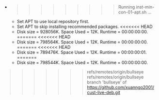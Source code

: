 * >>>>>>>>> Running inst-min-con-01-apt.sh ...
  * Set APT to use local repository first.
  * Set APT to skip installing recommended packages.
<<<<<<< HEAD
  * Disk size = 928056K. Space Used = 12K. Runtime = 00:00:00:00.
=======
<<<<<<< HEAD
  * Disk size = 798564K. Space Used = 12K. Runtime = 00:00:00:00.
=======
<<<<<<< HEAD
  * Disk size = 789476K. Space Used = 12K. Runtime = 00:00:00:01.
=======
  * Disk size = 798544K. Space Used = 12K. Runtime = 00:00:00:00.
>>>>>>> refs/remotes/origin/bullseye
>>>>>>> refs/remotes/origin/bullseye
>>>>>>> branch 'bullseye' of https://github.com/xuanngo2001/cust-live-deb.git
